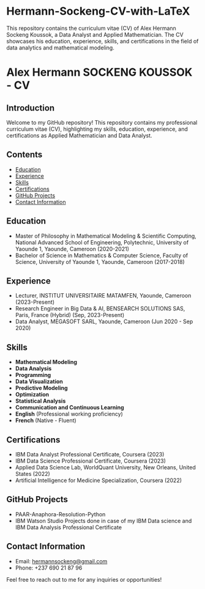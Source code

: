 # Hermann-Sockeng-CV-with-LaTeX
This repository contains the curriculum vitae (CV) of Alex Hermann Sockeng Koussok, a Data Analyst and Applied Mathematician. The CV showcases his education, experience, skills, and certifications in the field of data analytics and mathematical modeling.

# Alex Hermann SOCKENG KOUSSOK - CV

## Introduction
Welcome to my GitHub repository! This repository contains my professional curriculum vitae (CV), highlighting my skills, education, experience, and certifications as Applied Mathematician and Data Analyst.

## Contents
- [Education](#education)
- [Experience](#experience)
- [Skills](#skills)
- [Certifications](#certifications)
- [GitHub Projects](#github-projects)
- [Contact Information](#contact-information)

## Education
- Master of Philosophy in Mathematical Modeling & Scientific Computing, National Advanced School of Engineering, Polytechnic, University of Yaounde 1, Yaounde, Cameroon (2020-2021)
- Bachelor of Science in Mathematics & Computer Science, Faculty of Science, University of Yaounde 1, Yaounde, Cameroon (2017-2018)

## Experience
- Lecturer, INSTITUT UNIVERSITAIRE MATAMFEN, Yaounde, Cameroon (2023-Present)
- Research Engineer in Big Data & AI, BENSEARCH SOLUTIONS SAS, Paris, France (Hybrid) (Sep, 2023-Present)
- Data Analyst, MEGASOFT SARL, Yaounde, Cameroon (Jun 2020 - Sep 2020)

## Skills
- **Mathematical Modeling**
- **Data Analysis**
- **Programming**
- **Data Visualization**
- **Predictive Modeling**
- **Optimization**
- **Statistical Analysis**
- **Communication and Continuous Learning**
- **English** (Professional working proficiency)
- **French** (Native - Fluent)
  
## Certifications
- IBM Data Analyst Professional Certificate, Coursera (2023)
- IBM Data Science Professional Certificate, Coursera (2023)
- Applied Data Science Lab, WorldQuant University, New Orleans, United States (2022)
- Artificial Intelligence for Medicine Specialization, Coursera (2022)

## GitHub Projects
- PAAR-Anaphora-Resolution-Python
- IBM Watson Studio Projects done in case of my IBM Data science and IBM Data Analysis Professional Certificate
  
## Contact Information
- Email: hermannsockeng@gmail.com
- Phone: +237 690 21 87 96

Feel free to reach out to me for any inquiries or opportunities!
